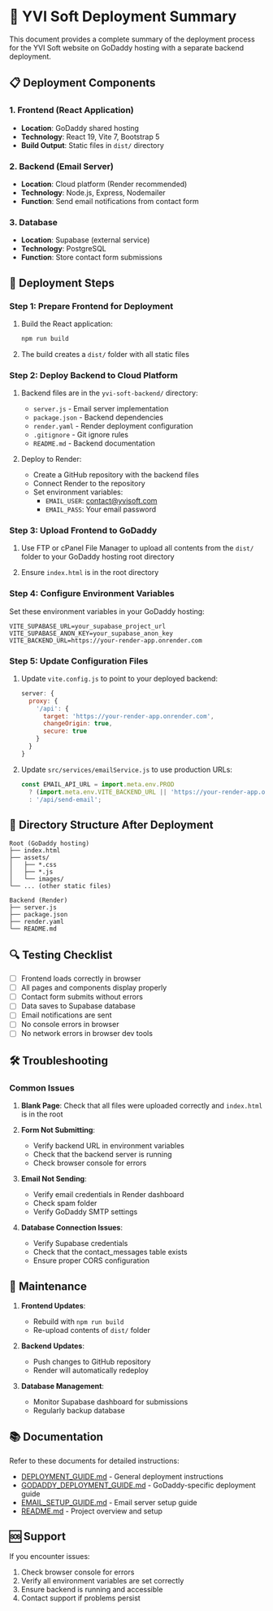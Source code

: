 # 🚀 YVI Soft Deployment Summary

This document provides a complete summary of the deployment process for the YVI Soft website on GoDaddy hosting with a separate backend deployment.

## 📋 Deployment Components

### 1. Frontend (React Application)
- **Location**: GoDaddy shared hosting
- **Technology**: React 19, Vite 7, Bootstrap 5
- **Build Output**: Static files in `dist/` directory

### 2. Backend (Email Server)
- **Location**: Cloud platform (Render recommended)
- **Technology**: Node.js, Express, Nodemailer
- **Function**: Send email notifications from contact form

### 3. Database
- **Location**: Supabase (external service)
- **Technology**: PostgreSQL
- **Function**: Store contact form submissions

## 🔧 Deployment Steps

### Step 1: Prepare Frontend for Deployment

1. Build the React application:
   ```bash
   npm run build
   ```

2. The build creates a `dist/` folder with all static files

### Step 2: Deploy Backend to Cloud Platform

1. Backend files are in the `yvi-soft-backend/` directory:
   - `server.js` - Email server implementation
   - `package.json` - Backend dependencies
   - `render.yaml` - Render deployment configuration
   - `.gitignore` - Git ignore rules
   - `README.md` - Backend documentation

2. Deploy to Render:
   - Create a GitHub repository with the backend files
   - Connect Render to the repository
   - Set environment variables:
     - `EMAIL_USER`: contact@yvisoft.com
     - `EMAIL_PASS`: Your email password

### Step 3: Upload Frontend to GoDaddy

1. Use FTP or cPanel File Manager to upload all contents from the `dist/` folder to your GoDaddy hosting root directory

2. Ensure `index.html` is in the root directory

### Step 4: Configure Environment Variables

Set these environment variables in your GoDaddy hosting:

```
VITE_SUPABASE_URL=your_supabase_project_url
VITE_SUPABASE_ANON_KEY=your_supabase_anon_key
VITE_BACKEND_URL=https://your-render-app.onrender.com
```

### Step 5: Update Configuration Files

1. Update `vite.config.js` to point to your deployed backend:
   ```javascript
   server: {
     proxy: {
       '/api': {
         target: 'https://your-render-app.onrender.com',
         changeOrigin: true,
         secure: true
       }
     }
   }
   ```

2. Update `src/services/emailService.js` to use production URLs:
   ```javascript
   const EMAIL_API_URL = import.meta.env.PROD 
     ? (import.meta.env.VITE_BACKEND_URL || 'https://your-render-app.onrender.com') + '/api/send-email'
     : '/api/send-email';
   ```

## 📁 Directory Structure After Deployment

```
Root (GoDaddy hosting)
├── index.html
├── assets/
│   ├── *.css
│   ├── *.js
│   └── images/
└── ... (other static files)

Backend (Render)
├── server.js
├── package.json
├── render.yaml
└── README.md
```

## 🔍 Testing Checklist

- [ ] Frontend loads correctly in browser
- [ ] All pages and components display properly
- [ ] Contact form submits without errors
- [ ] Data saves to Supabase database
- [ ] Email notifications are sent
- [ ] No console errors in browser
- [ ] No network errors in browser dev tools

## 🛠️ Troubleshooting

### Common Issues

1. **Blank Page**: Check that all files were uploaded correctly and `index.html` is in the root

2. **Form Not Submitting**: 
   - Verify backend URL in environment variables
   - Check that the backend server is running
   - Check browser console for errors

3. **Email Not Sending**:
   - Verify email credentials in Render dashboard
   - Check spam folder
   - Verify GoDaddy SMTP settings

4. **Database Connection Issues**:
   - Verify Supabase credentials
   - Check that the contact_messages table exists
   - Ensure proper CORS configuration

## 🔄 Maintenance

1. **Frontend Updates**:
   - Rebuild with `npm run build`
   - Re-upload contents of `dist/` folder

2. **Backend Updates**:
   - Push changes to GitHub repository
   - Render will automatically redeploy

3. **Database Management**:
   - Monitor Supabase dashboard for submissions
   - Regularly backup database

## 📚 Documentation

Refer to these documents for detailed instructions:
- [DEPLOYMENT_GUIDE.md](DEPLOYMENT_GUIDE.md) - General deployment instructions
- [GODADDY_DEPLOYMENT_GUIDE.md](GODADDY_DEPLOYMENT_GUIDE.md) - GoDaddy-specific deployment guide
- [EMAIL_SETUP_GUIDE.md](EMAIL_SETUP_GUIDE.md) - Email server setup guide
- [README.md](README.md) - Project overview and setup

## 🆘 Support

If you encounter issues:
1. Check browser console for errors
2. Verify all environment variables are set correctly
3. Ensure backend is running and accessible
4. Contact support if problems persist